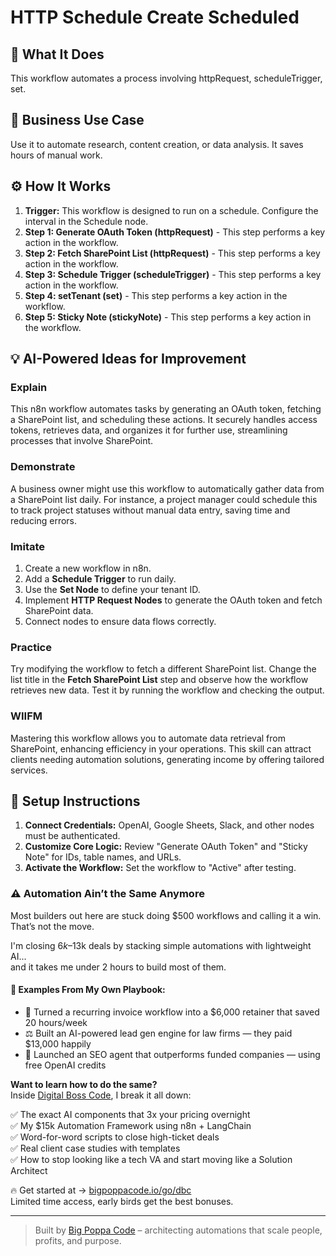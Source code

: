 # HTTP Schedule Create Scheduled

## 🚀 What It Does
This workflow automates a process involving httpRequest, scheduleTrigger, set.

## 💼 Business Use Case
Use it to automate research, content creation, or data analysis. It saves hours of manual work.

## ⚙️ How It Works
1.  **Trigger:** This workflow is designed to run on a schedule. Configure the interval in the Schedule node.
2. **Step 1: Generate OAuth Token (httpRequest)** - This step performs a key action in the workflow.
3. **Step 2: Fetch SharePoint List (httpRequest)** - This step performs a key action in the workflow.
4. **Step 3: Schedule Trigger (scheduleTrigger)** - This step performs a key action in the workflow.
5. **Step 4: setTenant (set)** - This step performs a key action in the workflow.
6. **Step 5: Sticky Note (stickyNote)** - This step performs a key action in the workflow.

## 💡 AI-Powered Ideas for Improvement
### Explain
This n8n workflow automates tasks by generating an OAuth token, fetching a SharePoint list, and scheduling these actions. It securely handles access tokens, retrieves data, and organizes it for further use, streamlining processes that involve SharePoint.

### Demonstrate
A business owner might use this workflow to automatically gather data from a SharePoint list daily. For instance, a project manager could schedule this to track project statuses without manual data entry, saving time and reducing errors.

### Imitate
1. Create a new workflow in n8n.
2. Add a **Schedule Trigger** to run daily.
3. Use the **Set Node** to define your tenant ID.
4. Implement **HTTP Request Nodes** to generate the OAuth token and fetch SharePoint data.
5. Connect nodes to ensure data flows correctly.

### Practice
Try modifying the workflow to fetch a different SharePoint list. Change the list title in the **Fetch SharePoint List** step and observe how the workflow retrieves new data. Test it by running the workflow and checking the output.

### WIIFM
Mastering this workflow allows you to automate data retrieval from SharePoint, enhancing efficiency in your operations. This skill can attract clients needing automation solutions, generating income by offering tailored services.

## 🔧 Setup Instructions
1. **Connect Credentials:** OpenAI, Google Sheets, Slack, and other nodes must be authenticated.
2. **Customize Core Logic:** Review "Generate OAuth Token" and "Sticky Note" for IDs, table names, and URLs.
3. **Activate the Workflow:** Set the workflow to "Active" after testing.

### ⚠️ Automation Ain’t the Same Anymore

Most builders out here are stuck doing $500 workflows and calling it a win.  
That’s not the move.  

I'm closing $6k–$13k deals by stacking simple automations with lightweight AI...  
and it takes me under 2 hours to build most of them.

#### 🧠 Examples From My Own Playbook:
- 🔁 Turned a recurring invoice workflow into a $6,000 retainer that saved 20 hours/week  
- ⚖️ Built an AI-powered lead gen engine for law firms — they paid $13,000 happily  
- 🚀 Launched an SEO agent that outperforms funded companies — using free OpenAI credits  

**Want to learn how to do the same?**  
Inside [Digital Boss Code](https://bigpoppacode.io/go/dbc), I break it all down:

✅ The exact AI components that 3x your pricing overnight  
✅ My $15k Automation Framework using n8n + LangChain  
✅ Word-for-word scripts to close high-ticket deals  
✅ Real client case studies with templates  
✅ How to stop looking like a tech VA and start moving like a Solution Architect  

🔥 Get started at → [bigpoppacode.io/go/dbc](https://bigpoppacode.io/go/dbc)  
Limited time access, early birds get the best bonuses.

---
> Built by [Big Poppa Code](https://bigpoppacode.io) – architecting automations that scale people, profits, and purpose.
